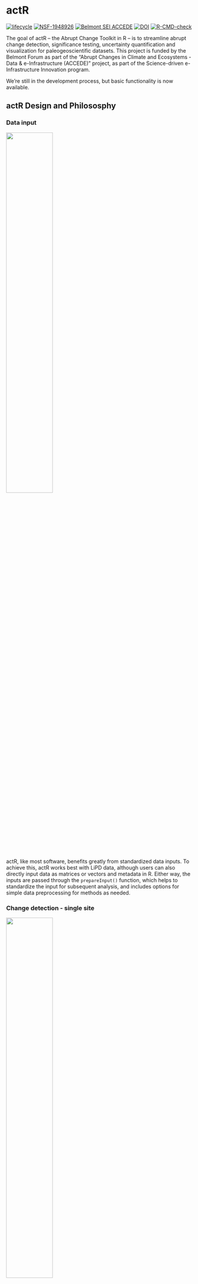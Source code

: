 # actR

<!-- badges: start -->

[![lifecycle](https://img.shields.io/badge/lifecycle-experimental-orange.svg)](https://www.tidyverse.org/lifecycle/#experimental)
[![NSF-1948926](https://img.shields.io/badge/NSF-1929460-blue.svg)](https://nsf.gov/awardsearch/showAward?AWD_ID=1929460)
[![Belmont SEI
ACCEDE](https://img.shields.io/badge/Belmont%20SEI-ACCEDE-blue)](https://www.belmontforum.org/archives/projects/abrupt-change-in-climate-and-ecosystems-where-are-the-tipping-points)
[![DOI](https://zenodo.org/badge/359257314.svg)](https://zenodo.org/badge/latestdoi/359257314)
[![R-CMD-check](https://github.com/LinkedEarth/actR/actions/workflows/R-CMD-check.yaml/badge.svg)](https://github.com/LinkedEarth/actR/actions/workflows/R-CMD-check.yaml)
<!-- badges: end -->

The goal of actR – the Abrupt Change Toolkit in R – is to streamline
abrupt change detection, significance testing, uncertainty quantification
and visualization for paleogeoscientific datasets. This project is
funded by the Belmont Forum as part of the “Abrupt Changes in Climate
and Ecosystems - Data & e-Infrastructure (ACCEDE)” project, as part of
the Science-driven e-Infrastructure Innovation program.

We’re still in the development process, but basic functionality is now
available.

## actR Design and Philososphy

### Data input

<img src="https://linked.earth/actR/reference/figures/DataInputDiagram.png" width="50%" />

actR, like most software, benefits greatly from standardized data
inputs. To achieve this, actR works best with LiPD data, although users
can also directly input data as matrices or vectors and metadata in R.
Either way, the inputs are passed through the `prepareInput()` function,
which helps to standardize the input for subsequent analysis, and
includes options for simple data preprocessing for methods as needed.

### Change detection - single site

<img src="https://linked.earth/actR/reference/figures/ChangeDetectionDiagram.png" width="50%" />

actR equips single site, time series based change detection with error
propagation and robust null hypothesis testing. Change detection
algorithms are often highly parametric, and don’t consider many
uncertainties that are relevant to paleogeoscientific data. There are
two key processes to achieve this.

The first is handled by `propagateUncertainty()`, which will take age
and/or paleo (i.e., y-axis) uncertainties, and propagate through the
analysis using an ensemble approach. Age and/or paleo ensembles can be
entered directly into actR (this is typically preferred when possible),
or generated internally if desired.

The second, is robust null hypothesis testing, using the function
`testNullHypothesis()`, which generates surrogate data based on the
characteristics of the input data, and the repeats the entire analysis
(including error propagation) many times. This lets the user assess how
plausible surrogate data perform given the data, algorithm, and
parametric choices, and determine whether any detected changes are
robust to those sources of uncertainty and bias.

For an example of how this proceess works, [check out this
example](articles/detectExcursion.html).

### Change detection - multi site / geospatial

This is planned, but still in progress.

### Results

<img src="https://linked.earth/actR/reference/figures/SummarizeResultsDiagram.png" width="50%" />

All change detection methods implemented in actR have two output
options, `summary()` (and `print()`), which provides a text summary of
the test conducted and the results, and `plot()` which visualizes the
results, including both error propagation and null hypothesis testing.
Other approaches, including geospatial change detection, will include
additional outputs as appropriate.

## Contributor guide

We’re ready for interested people to start contributing Abrupt Change
methods to actR! [Check out the Contribrutor’s
Guide!](contributor_guide.html)

## Installation

You can install the development version from
[GitHub](https://github.com/) with:

    # install.packages("remotes")
    remotes::install_github("LinkedEarth/actR")
